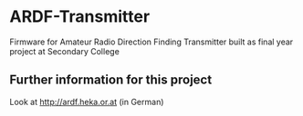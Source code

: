 # ARDF-Transmitter
Firmware for Amateur Radio Direction Finding Transmitter built as final year project at Secondary College

## Further information for this project

Look at http://ardf.heka.or.at (in German)
